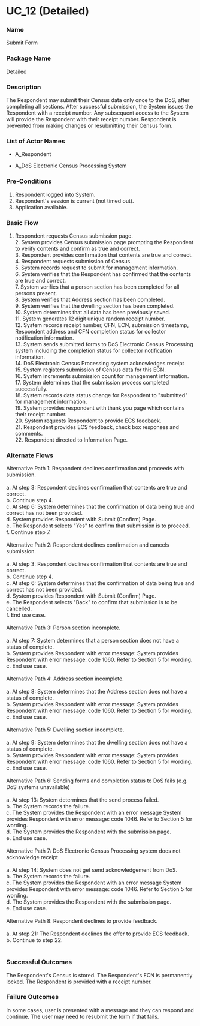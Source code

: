 

# UC_12 (Detailed)

### Name

Submit Form

### Package Name

Detailed

### Description

The Respondent may submit their Census data only once to the DoS, after completing all sections.  After successful submission, the System issues the Respondent with a receipt number. Any subsequent access to the System will provide the Respondent with their receipt number. Respondent is prevented from making changes or resubmitting their Census form.

### List of Actor Names


    
- A_Respondent
    
- A_DoS Electronic Census Processing System
    



### Pre-Conditions

1. Respondent logged into System.
2. Respondent's session is current (not timed out).
3. Application available.

### Basic Flow

1. Respondent requests Census submission page.<br>2. System provides Census submission page prompting the Respondent to verify contents and confirm as true and correct.<br>3. Respondent provides confirmation that contents are true and correct.<br>4. Respondent requests submission of Census.<br>5. System records request to submit for management information.<br>6. System verifies that the Respondent has confirmed that the contents are true and correct.<br>7. System verifies that a person section has been completed for all persons present.<br>8. System verifies that Address section has been completed.<br>9. System verifies that the dwelling section has been completed.<br>10. System determines that all data has been previously saved.<br>11. System generates 12 digit unique random receipt number.<br>12. System records receipt number, CFN, ECN, submission timestamp, Respondent address and CFN completion status for collector notification information.<br>13. System sends submitted forms to DoS Electronic Census Processing system including the completion status for collector notification information.<br>14. DoS Electronic Census Processing system acknowledges receipt<br>15. System registers submission of Census data for this ECN.<br>16. System increments submission count for management information.<br>17. System determines that the submission process completed successfully.<br>18. System records data status change for Respondent to "submitted" for management information.<br>19. System provides respondent with thank you page which contains their receipt number.<br>20. System requests Respondent to provide ECS feedback.<br>21. Respondent provides ECS feedback, check box responses and comments.<br>22. Respondent directed to Information Page.

### Alternate Flows

<div>Alternative Path 1:  Respondent declines confirmation and proceeds with submission.</div><div><br></div><div>a. At step 3: Respondent declines confirmation that contents are true and correct.<br>b. Continue step 4.<br>c. At step 6: System determines that the confirmation of data being true and correct has not been provided.<br>d. System provides Respondent with Submit (Confirm) Page.<br>e. The Respondent selects "Yes" to confirm that submission is to proceed.<br>f. Continue step 7.</div><div><br></div><div>Alternative Path 2: Respondent declines confirmation and cancels submission.</div><div><br></div><div>a. At step 3: Respondent declines confirmation that contents are true and correct.<br>b. Continue step 4.<br>c. At step 6: System determines that the confirmation of data being true and correct has not been provided.<br>d. System provides Respondent with Submit (Confirm) Page.<br>e. The Respondent selects "Back" to confirm that submission is to be cancelled.<br>f. End use case.</div><div><br></div><div>Alternative Path 3: Person section incomplete.</div><div><br></div><div>a. At step 7: System determines that a person section does not have a status of complete.<br>b. System provides Respondent with error message: System provides Respondent with error message: code 1060. Refer to Section 5 for wording.<br>c. End use case.</div><div><br></div><div>Alternative Path 4: Address section incomplete.</div><div><br></div><div>a. At step 8: System determines that the Address section does not have a status of complete.<br>b. System provides Respondent with error message: System provides Respondent with error message: code 1060. Refer to Section 5 for wording.<br>c. End use case.</div><div><br></div><div>Alternative Path 5: Dwelling section incomplete.</div><div><br></div><div>a. At step 9: System determines that the dwelling section does not have a status of complete.<br>b. System provides Respondent with error message: System provides Respondent with error message: code 1060. Refer to Section 5 for wording.<br>c. End use case.</div><div><br></div><div>Alternative Path 6: Sending forms and completion status to DoS fails (e.g. DoS systems unavailable)</div><div><br></div><div>a. At step 13: System determines that the send process failed.<br>b. The System records the failure.<br>c. The System provides the Respondent with an error message System provides Respondent with error message: code 1046. Refer to Section 5 for wording.<br>d. The System provides the Respondent with the submission page.<br>e. End use case.</div><div><br></div><div>Alternative Path 7: DoS Electronic Census Processing system does not acknowledge receipt</div><div><br></div><div>a. At step 14: System does not get send acknowledgement from DoS.<br>b. The System records the failure.<br>c. The System provides the Respondent with an error message System provides Respondent with error message: code 1046. Refer to Section 5 for wording.<br>d. The System provides the Respondent with the submission page.<br>e. End use case.<br></div><div><br></div><div>Alternative Path 8: Respondent declines to provide feedback.</div><div><br></div><div>a. At step 21: The Respondent declines the offer to provide ECS feedback.<br>b. Continue to step 22.<br></div><div><br></div>

### Successful Outcomes

The Respondent's Census is stored. The Respondent's ECN is permanently locked. The Respondent is provided with a receipt number.

### Failure Outcomes

In some cases, user is presented with a message and they can respond and continue.  The user may need to resubmit the form if that fails.



